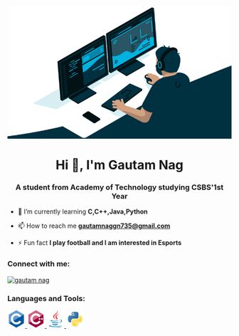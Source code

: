 ![Hello](https://github.com/Gautamgn25/1stReadme/blob/main/1584023795.jpg)
<h1 align="center">Hi 👋, I'm Gautam Nag</h1>
<h3 align="center">A student from Academy of Technology studying CSBS'1st Year</h3>

- 🌱 I’m currently learning **C,C++,Java,Python**

- 📫 How to reach me **gautamnaggn735@gmail.com**

- ⚡ Fun fact **I play football and I am interested in Esports**

<h3 align="left">Connect with me:</h3>
<p align="left">
<a href="https://www.linkedin.com/in/gautam-nag-726160221/" target="blank"><img align="center" src="https://raw.githubusercontent.com/rahuldkjain/github-profile-readme-generator/master/src/images/icons/Social/linked-in-alt.svg" alt="gautam nag" height="30" width="40" /></a>
</p>

<h3 align="left">Languages and Tools:</h3>
<p align="left"> <a href="https://www.cprogramming.com/" target="_blank"> <img src="https://raw.githubusercontent.com/devicons/devicon/master/icons/c/c-original.svg" alt="c" width="40" height="40"/> </a> <a href="https://www.w3schools.com/cpp/" target="_blank"> <img src="https://raw.githubusercontent.com/devicons/devicon/master/icons/cplusplus/cplusplus-original.svg" alt="cplusplus" width="40" height="40"/> </a> <a href="https://www.java.com" target="_blank"> <img src="https://raw.githubusercontent.com/devicons/devicon/master/icons/java/java-original.svg" alt="java" width="40" height="40"/> </a> <a href="https://www.python.org" target="_blank"> <img src="https://raw.githubusercontent.com/devicons/devicon/master/icons/python/python-original.svg" alt="python" width="40" height="40"/> </a> </p>
